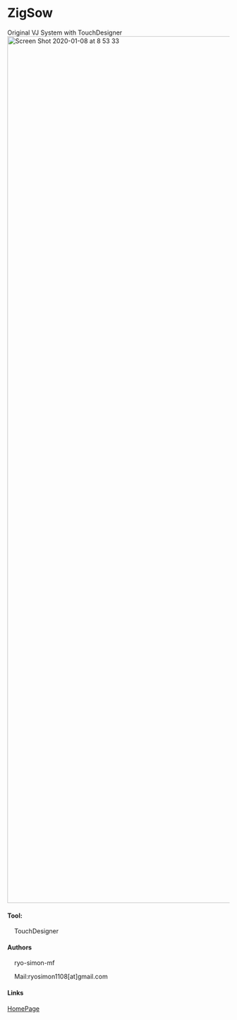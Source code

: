 # ZigSow
Original VJ System with TouchDesigner
<img width="1966" alt="Screen Shot 2020-01-08 at 8 53 33" src="https://user-images.githubusercontent.com/46313038/71939187-3d18b780-31f5-11ea-946a-c0ad9788786d.png">

#### Tool:
&nbsp;&nbsp;&nbsp;&nbsp;TouchDesigner


#### Authors
&nbsp;&nbsp;&nbsp;&nbsp;ryo-simon-mf

&nbsp;&nbsp;&nbsp;&nbsp;Mail:ryosimon1108[at]gmail.com


#### Links
<a href="https://ryo-simon-mf.github.io/works/ZigSow.html">HomePage</a>
